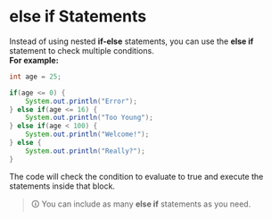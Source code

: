 # else if Statements
Instead of using nested **if-else** statements, you can use the **else if** statement to check multiple conditions.  
**For example:** 

```java
int age = 25;

if(age <= 0) {
	System.out.println("Error");
} else if(age <= 16) {
	System.out.println("Too Young");
} else if(age < 100) {
	System.out.println("Welcome!");
} else {
	System.out.println("Really?");
}
```

The code will check the condition to evaluate to true and execute the statements inside that block.

>🛈 You can include as many **else if** statements as you need.